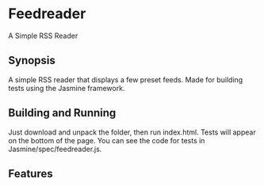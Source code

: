Feedreader
===============================
A Simple RSS Reader

Synopsis
--------------
A simple RSS reader that displays a few preset feeds. Made for building
tests using the Jasmine framework.

Building and Running
--------------
Just download and unpack the folder, then run index.html. Tests will
appear on the bottom of the page. You can see the code for tests in
Jasmine/spec/feedreader.js.


Features
---------------
